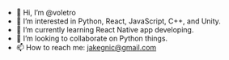 - 👋 Hi, I’m @voletro
- 👀 I’m interested in Python, React, JavaScript, C++, and Unity.
- 🌱 I’m currently learning React Native app developing.
- 💞️ I’m looking to collaborate on Python things.
- 📫 How to reach me: jakegnic@gmail.com

<!---
voletro/voletro is a ✨ special ✨ repository because its `README.md` (this file) appears on your GitHub profile.
You can click the Preview link to take a look at your changes.
--->
